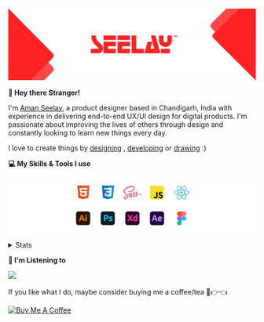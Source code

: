 [![banner](./images/seelay.svg)](https://www.seelay.in)

**👋 Hey there Stranger!**

I'm [Aman Seelay](https://www.seelay.in), a product designer based in Chandigarh, India with experience in delivering end-to-end UX/UI design for digital products. I'm passionate about improving the lives of others through design and constantly looking to learn new things every day.

I love to create things by [designing](https://www.seelay.in/#work) , [developing](https://www.seelay.in/#projects) or [drawing](https://art.seelay.in) :)

**💻 My Skills & Tools I use**

[![banner](./images/skills&tools.svg)](https://www.seelay.in/about)

<details>
  <summary>Stats</summary>

---

<!--START_SECTION:waka-->
![Profile Views](http://img.shields.io/badge/Profile%20Views-13-blue)

**🐱 My GitHub Data** 

> 📦 510.1 kB Used in GitHub's Storage 
 > 
> 🏆 313 Contributions in the Year 2023
 > 
> 💼 Opted to Hire
 > 
> 📜 1 Public Repository 
 > 
> 🔑 45 Private Repository 
 > 
**I'm a Night 🦉** 

```text
🌞 Morning                279 commits         █████░░░░░░░░░░░░░░░░░░░░   18.42 % 
🌆 Daytime                256 commits         ████░░░░░░░░░░░░░░░░░░░░░   16.90 % 
🌃 Evening                462 commits         ████████░░░░░░░░░░░░░░░░░   30.50 % 
🌙 Night                  518 commits         █████████░░░░░░░░░░░░░░░░   34.19 % 
```
📅 **I'm Most Productive on Sunday** 

```text
Monday                   191 commits         ███░░░░░░░░░░░░░░░░░░░░░░   12.61 % 
Tuesday                  273 commits         █████░░░░░░░░░░░░░░░░░░░░   18.02 % 
Wednesday                146 commits         ██░░░░░░░░░░░░░░░░░░░░░░░   09.64 % 
Thursday                 250 commits         ████░░░░░░░░░░░░░░░░░░░░░   16.50 % 
Friday                   175 commits         ███░░░░░░░░░░░░░░░░░░░░░░   11.55 % 
Saturday                 200 commits         ███░░░░░░░░░░░░░░░░░░░░░░   13.20 % 
Sunday                   280 commits         █████░░░░░░░░░░░░░░░░░░░░   18.48 % 
```


📊 **This Week I Spent My Time On** 

```text
🕑︎ Time Zone: Asia/Kolkata

💬 Programming Languages: 
Other                    5 hrs 9 mins        ████████████░░░░░░░░░░░░░   46.60 % 
TypeScript               3 hrs 27 mins       ████████░░░░░░░░░░░░░░░░░   31.28 % 
JavaScript               55 mins             ██░░░░░░░░░░░░░░░░░░░░░░░   08.30 % 
Bash                     38 mins             █░░░░░░░░░░░░░░░░░░░░░░░░   05.84 % 
JSON                     31 mins             █░░░░░░░░░░░░░░░░░░░░░░░░   04.67 % 

🔥 Editors: 
VS Code                  5 hrs 57 mins       █████████████░░░░░░░░░░░░   53.77 % 
Edge                     5 hrs 7 mins        ████████████░░░░░░░░░░░░░   46.23 % 

💻 Operating System: 
Windows                  11 hrs 4 mins       █████████████████████████   100.00 % 
```

**I Mostly Code in JavaScript** 

```text
JavaScript               32 repos            █████████████████░░░░░░░░   68.09 % 
TypeScript               12 repos            ██████░░░░░░░░░░░░░░░░░░░   25.53 % 
Java                     3 repos             ██░░░░░░░░░░░░░░░░░░░░░░░   06.38 % 
```




 Last Updated on 08/08/2023 06:37:54 UTC
<!--END_SECTION:waka-->

---

 </details>

**🎵 I'm Listening to**

<object data="https://now-play.vercel.app/api/generate?uid=7a17a86e-d6b7-43b5-8d9c-1d6dae42a779" >

  <img src="https://now-play.vercel.app/api/generate?uid=7a17a86e-d6b7-43b5-8d9c-1d6dae42a779" />

</object>

If you like what I do, maybe consider buying me a coffee/tea 🥺👉👈

<a href="https://www.buymeacoffee.com/seelay" target="_blank"><img src="https://cdn.buymeacoffee.com/buttons/v2/default-red.png" alt="Buy Me A Coffee" width="150" ></a>
